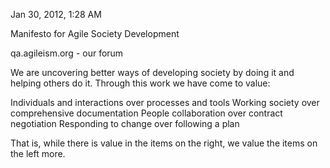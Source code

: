 Jan 30, 2012, 1:28 AM

Manifesto for Agile Society Development

qa.agileism.org - our forum




We are uncovering better ways of developing
society by doing it and helping others do it.
Through this work we have come to value:

Individuals and interactions over processes and tools
Working society over comprehensive documentation
People collaboration over contract negotiation
Responding to change over following a plan

That is, while there is value in the items on
the right, we value the items on the left more.
